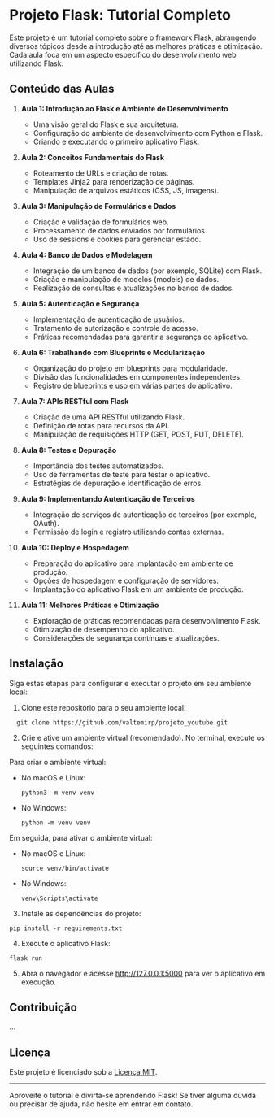 # Projeto Flask: Tutorial Completo

Este projeto é um tutorial completo sobre o framework Flask, abrangendo diversos tópicos desde a introdução até as melhores práticas e otimização. Cada aula foca em um aspecto específico do desenvolvimento web utilizando Flask.

## Conteúdo das Aulas

1. **Aula 1: Introdução ao Flask e Ambiente de Desenvolvimento**
   - Uma visão geral do Flask e sua arquitetura.
   - Configuração do ambiente de desenvolvimento com Python e Flask.
   - Criando e executando o primeiro aplicativo Flask.

2. **Aula 2: Conceitos Fundamentais do Flask**
   - Roteamento de URLs e criação de rotas.
   - Templates Jinja2 para renderização de páginas.
   - Manipulação de arquivos estáticos (CSS, JS, imagens).

3. **Aula 3: Manipulação de Formulários e Dados**
   - Criação e validação de formulários web.
   - Processamento de dados enviados por formulários.
   - Uso de sessions e cookies para gerenciar estado.

4. **Aula 4: Banco de Dados e Modelagem**
   - Integração de um banco de dados (por exemplo, SQLite) com Flask.
   - Criação e manipulação de modelos (models) de dados.
   - Realização de consultas e atualizações no banco de dados.

5. **Aula 5: Autenticação e Segurança**
   - Implementação de autenticação de usuários.
   - Tratamento de autorização e controle de acesso.
   - Práticas recomendadas para garantir a segurança do aplicativo.

6. **Aula 6: Trabalhando com Blueprints e Modularização**
   - Organização do projeto em blueprints para modularidade.
   - Divisão das funcionalidades em componentes independentes.
   - Registro de blueprints e uso em várias partes do aplicativo.

7. **Aula 7: APIs RESTful com Flask**
   - Criação de uma API RESTful utilizando Flask.
   - Definição de rotas para recursos da API.
   - Manipulação de requisições HTTP (GET, POST, PUT, DELETE).

8. **Aula 8: Testes e Depuração**
   - Importância dos testes automatizados.
   - Uso de ferramentas de teste para testar o aplicativo.
   - Estratégias de depuração e identificação de erros.

9. **Aula 9: Implementando Autenticação de Terceiros**
   - Integração de serviços de autenticação de terceiros (por exemplo, OAuth).
   - Permissão de login e registro utilizando contas externas.

10. **Aula 10: Deploy e Hospedagem**
    - Preparação do aplicativo para implantação em ambiente de produção.
    - Opções de hospedagem e configuração de servidores.
    - Implantação do aplicativo Flask em um ambiente de produção.

11. **Aula 11: Melhores Práticas e Otimização**
    - Exploração de práticas recomendadas para desenvolvimento Flask.
    - Otimização de desempenho do aplicativo.
    - Considerações de segurança contínuas e atualizações.

## Instalação

Siga estas etapas para configurar e executar o projeto em seu ambiente local:

1. Clone este repositório para o seu ambiente local:
```
  git clone https://github.com/valtemirp/projeto_youtube.git
  ```

2. Crie e ative um ambiente virtual (recomendado). No terminal, execute os seguintes comandos:

Para criar o ambiente virtual:

- No macOS e Linux:

  ```
  python3 -m venv venv
  ```

- No Windows:

  ```
  python -m venv venv
  ```

Em seguida, para ativar o ambiente virtual:

- No macOS e Linux:

  ```
  source venv/bin/activate
  ```

- No Windows:

  ```
  venv\Scripts\activate
  ```

3. Instale as dependências do projeto:
```
pip install -r requirements.txt
```

4. Execute o aplicativo Flask:
```
flask run
```

5. Abra o navegador e acesse http://127.0.0.1:5000 para ver o aplicativo em execução.

## Contribuição

...

## Licença

Este projeto é licenciado sob a [Licença MIT](LICENSE).

---

Aproveite o tutorial e divirta-se aprendendo Flask! Se tiver alguma dúvida ou precisar de ajuda, não hesite em entrar em contato.
